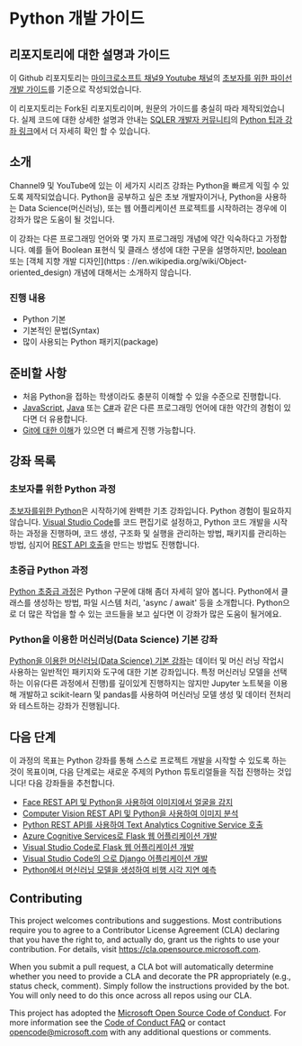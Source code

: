 # Python 개발 가이드

## 리포지토리에 대한 설명과 가이드
이 Github 리포지토리는 [마이크로소프트 채널9 Youtube 채널](https://www.youtube.com/channel/UCsMica-v34Irf9KVTh6xx-g)의 [초보자를 위한 파이선 개발 가이드](https://www.youtube.com/playlist?list=PLlrxD0HtieHhS8VzuMCfQD4uJ9yne1mE6)를 기준으로 작성되었습니다. 

이 리포지토리는 Fork된 리포지토리이며, 원문의 가이드를 충실히 따라 제작되었습니다. 실제 코드에 대한 상세한 설명과 안내는 [SQLER 개발자 커뮤니티](https://www.sqler.com/)의 [Python 팁과 강좌 링크](https://www.sqler.com/board_CSharp)에서 더 자세히 확인 할 수 있습니다.


## 소개
Channel9 및 YouTube에 있는 이 세가지 시리즈 강좌는 Python을 빠르게 익힐 수 있도록 제작되었습니다. Python을 공부하고 싶은 초보 개발자이거나, Python을 사용하는 Data Science(머신러닝), 또는 웹 어플리케이션 프로젝트를 시작하려는 경우에 이 강좌가 많은 도움이 될 것입니다.

이 강좌는 다른 프로그래밍 언어와 몇 가지 프로그래밍 개념에 약간 익숙하다고 가정합니다. 예를 들어 Boolean 표현식 및 클래스 생성에 대한 구문을 설명하지만, [boolean](https://en.wikipedia.org/wiki/Boolean_data_type) 또는 [객체 지향 개발 디자인](https : //en.wikipedia.org/wiki/Object-oriented_design) 개념에 대해서는 소개하지 않습니다. 


### 진행 내용
- Python 기본
- 기본적인 문법(Syntax)
- 많이 사용되는 Python 패키지(package)


## 준비할 사항
- 처음 Python을 접하는 학생이라도 충분히 이해할 수 있을 수준으로 진행합니다.
- [JavaScript](https://www.edx.org/course/javascript-introduction), [Java](https://www.java.com) 또는 [C#](https://docs.microsoft.com/dotnet/csharp/)과 같은 다른 프로그래밍 언어에 대한 약간의 경험이 있다면 더 유용합니다.
- [Git에 대한 이해](https://git-scm.com/book/en/v1/Getting-Started)가 있으면 더 빠르게 진행 가능합니다.



## 강좌 목록
### 초보자를 위한 Python 과정
[초보자를위한 Python](https://aka.ms/pythonbeginnerseries)은 시작하기에 완벽한 기초 강좌입니다. Python 경험이 필요하지 않습니다. [Visual Studio Code](https://code.visualstudio.com?WT.mc_id=python-c9-niner)를 코드 편집기로 설정하고, Python 코드 개발을 시작하는 과정을 진행하며, 코드 생성, 구조화 및 실행을 관리하는 방법, 패키지를 관리하는 방법, 심지어 [REST API 호출](https://en.wikipedia.org/wiki/Representational_state_transfer)을 만드는 방법도 진행합니다.



### 초중급 Python 과정
[Python 초중급 과정](https://aka.ms/morepython)은 Python 구문에 대해 좀더 자세히 알아 봅니다. Python에서 클래스를 생성하는 방법, 파일 시스템 처리, 'async / await' 등을 소개합니다. Python으로 더 많은 작업을 할 수 있는 코드들을 보고 싶다면 이 강좌가 많은 도움이 될거에요.


### Python을 이용한 머신러닝(Data Science) 기본 강좌
[Python을 이용한 머신러닝(Data Science) 기본 강좌](https://aka.ms/evenmorepython)는 데이터 및 머신 러닝 작업시 사용하는 일반적인 패키지와 도구에 대한 기본 강좌입니다. 특정 머신러닝 모델을 선택하는 이유(다른 과정에서 진행)를 깊이있게 진행하지는 않지만 Jupyter 노트북을 이용해 개발하고 scikit-learn 및 pandas를 사용하여 머신러닝 모델 생성 및 데이터 전처리와 테스트하는 강좌가 진행됩니다.


## 다음 단계
이 과정의 목표는 Python 강좌를 통해 스스로 프로젝트 개발을 시작할 수 있도록 하는 것이 목표이며, 다음 단계로는 새로운 주제의 Python 튜토리얼들을 직접 진행하는 것입니다! 다음 강좌들을 추천합니다.
- [Face REST API 및 Python을 사용하여 이미지에서 얼굴을 감지](https://docs.microsoft.com/azure/cognitive-services/face/QuickStarts/Python?WT.mc_id=python-c9-niner?WT.mc_id=python-c9-niner)
- [Computer Vision REST API 및 Python을 사용하여 이미지 분석](https://docs.microsoft.com/azure/cognitive-services/computer-vision/quickstarts/python-disk?WT.mc_id=python-c9-niner?WT.mc_id=python-c9-niner)
- [Python REST API를 사용하여 Text Analytics Cognitive Service 호출](https://docs.microsoft.com/azure/cognitive-services/Text-Analytics/quickstarts/python?WT.mc_id=python-c9-niner?WT.mc_id=python-c9-niner)
- [Azure Cognitive Services로 Flask 웹 어플리케이션 개발](https://docs.microsoft.com/azure/cognitive-services/translator/tutorial-build-flask-app-translation-synthesis?WT.mc_id=python-c9-niner)
- [Visual Studio Code로 Flask 웹 어플리케이션 개발](https://code.visualstudio.com/docs/python/tutorial-flask?WT.mc_id=python-c9-niner)
- [Visual Studio Code의 으로 Django 어플리케이션 개발](https://code.visualstudio.com/docs/python/tutorial-django?WT.mc_id=python-c9-niner)
- [Python에서 머신러닝 모델을 생성하여 비행 시각 지연 예측](https://docs.microsoft.com/learn/modules/predict-flight-delays-with-python?WT.mc_id=python-c9-niner)


## Contributing
This project welcomes contributions and suggestions.  Most contributions require you to agree to a Contributor License Agreement (CLA) declaring that you have the right to, and actually do, grant us the rights to use your contribution. For details, visit https://cla.opensource.microsoft.com.

When you submit a pull request, a CLA bot will automatically determine whether you need to provide a CLA and decorate the PR appropriately (e.g., status check, comment). Simply follow the instructions provided by the bot. You will only need to do this once across all repos using our CLA.

This project has adopted the [Microsoft Open Source Code of Conduct](https://opensource.microsoft.com/codeofconduct/). For more information see the [Code of Conduct FAQ](https://opensource.microsoft.com/codeofconduct/faq/) or contact [opencode@microsoft.com](mailto:opencode@microsoft.com) with any additional questions or comments.
